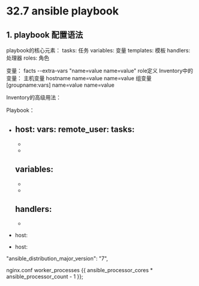 # 32.7 ansible playbook

## 1. playbook 配置语法
playbook的核心元素：
  tasks: 任务
  variables: 变量
  templates: 模板
  handlers: 处理器
  roles: 角色

变量：
  facts
  --extra-vars "name=value name=value"
  role定义
  Inventory中的变量：
    主机变量
      hostname name=value name=value
    组变量
      [groupname:vars]
      name=value
      name=value

Inventory的高级用法：

Playbook：

  - host:
    vars:
    remote_user:
    tasks:
      -
      -
      -
    variables:
      -
      -
      -
    handlers:
      -
      -

  - host:

  - host:

"ansible_distribution_major_version": "7",

nginx.conf
  worker_processes {{ ansible_processor_cores * ansible_processor_count - 1 }};
